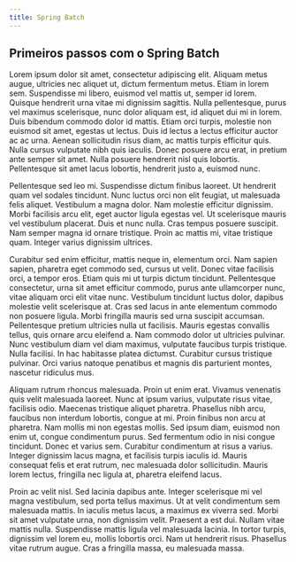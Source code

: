 ```yaml
---
title: Spring Batch
---
```


Primeiros passos com o Spring Batch
----------

Lorem ipsum dolor sit amet, consectetur adipiscing elit. Aliquam metus augue, ultricies nec aliquet ut, dictum fermentum metus. Etiam in lorem sem. Suspendisse mi libero, euismod vel mattis ut, semper id lorem. Quisque hendrerit urna vitae mi dignissim sagittis. Nulla pellentesque, purus vel maximus scelerisque, nunc dolor aliquam est, id aliquet dui mi in lorem. Duis bibendum commodo dolor id mattis. Etiam orci turpis, molestie non euismod sit amet, egestas ut lectus. Duis id lectus a lectus efficitur auctor ac ac urna. Aenean sollicitudin risus diam, ac mattis turpis efficitur quis. Nulla cursus vulputate nibh quis iaculis. Donec posuere arcu erat, in pretium ante semper sit amet. Nulla posuere hendrerit nisl quis lobortis. Pellentesque sit amet lacus lobortis, hendrerit justo a, euismod nunc.

Pellentesque sed leo mi. Suspendisse dictum finibus laoreet. Ut hendrerit quam vel sodales tincidunt. Nunc luctus orci non elit feugiat, ut malesuada felis aliquet. Vestibulum a magna dolor. Nam molestie efficitur dignissim. Morbi facilisis arcu elit, eget auctor ligula egestas vel. Ut scelerisque mauris vel vestibulum placerat. Duis et nunc nulla. Cras tempus posuere suscipit. Nam semper magna id ornare tristique. Proin ac mattis mi, vitae tristique quam. Integer varius dignissim ultrices.

Curabitur sed enim efficitur, mattis neque in, elementum orci. Nam sapien sapien, pharetra eget commodo sed, cursus ut velit. Donec vitae facilisis orci, a tempor eros. Etiam quis mi ut turpis dictum tincidunt. Pellentesque consectetur, urna sit amet efficitur commodo, purus ante ullamcorper nunc, vitae aliquam orci elit vitae nunc. Vestibulum tincidunt luctus dolor, dapibus molestie velit scelerisque at. Cras sed lacus in ante elementum commodo non posuere ligula. Morbi fringilla mauris sed urna suscipit accumsan. Pellentesque pretium ultricies nulla ut facilisis. Mauris egestas convallis tellus, quis ornare arcu eleifend a. Nam commodo dolor ut ultricies pulvinar. Nunc vestibulum diam vel diam maximus, vulputate faucibus turpis tristique. Nulla facilisi. In hac habitasse platea dictumst. Curabitur cursus tristique pulvinar. Orci varius natoque penatibus et magnis dis parturient montes, nascetur ridiculus mus.

Aliquam rutrum rhoncus malesuada. Proin ut enim erat. Vivamus venenatis quis velit malesuada laoreet. Nunc at ipsum varius, vulputate risus vitae, facilisis odio. Maecenas tristique aliquet pharetra. Phasellus nibh arcu, faucibus non interdum lobortis, congue at mi. Proin finibus non arcu at pharetra. Nam mollis mi non egestas mollis. Sed ipsum diam, euismod non enim ut, congue condimentum purus. Sed fermentum odio in nisi congue tincidunt. Donec et varius sem. Curabitur condimentum at risus a varius. Integer dignissim lacus magna, et facilisis turpis iaculis id. Mauris consequat felis et erat rutrum, nec malesuada dolor sollicitudin. Mauris lorem lectus, fringilla nec ligula at, pharetra eleifend lacus.

Proin ac velit nisl. Sed lacinia dapibus ante. Integer scelerisque mi vel magna vestibulum, sed porta tellus maximus. Ut at velit condimentum sem malesuada mattis. In iaculis metus lacus, a maximus ex viverra sed. Morbi sit amet vulputate urna, non dignissim velit. Praesent a est dui. Nullam vitae mattis nulla. Suspendisse mattis ligula vel malesuada lacinia. In tortor turpis, dignissim vel lorem eu, mollis lobortis orci. Nam ut hendrerit risus. Phasellus vitae rutrum augue. Cras a fringilla massa, eu malesuada massa. 
